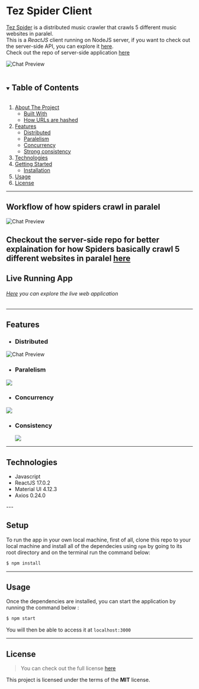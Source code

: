 Tez Spider Client
============
<!-- [![GitHub Stars](https://img.shields.io/github/stars/IgorAntun/node-chat.svg)](https://github.com/IgorAntun/node-chat/stargazers) [![GitHub Issues](https://img.shields.io/github/issues/IgorAntun/node-chat.svg)](https://github.com/IgorAntun/node-chat/issues) [![Current Version](https://img.shields.io/badge/version-1.0.7-green.svg)](https://github.com/IgorAntun/node-chat) [![Live Demo](https://img.shields.io/badge/demo-online-green.svg)](https://igorantun.com/chat) [![Gitter](https://badges.gitter.im/Join%20Chat.svg)](https://gitter.im/IgorAntun/node-chat?utm_source=badge&utm_medium=badge&utm_campaign=pr-badge) -->

<a href="http://kiska-url.herokuapp.com/" target="_blank">Tez Spider</a> is a distributed music crawler that crawls 5 different music websites in paralel. <br/>
This is a <i>ReactJS</i> client running on NodeJS server, if you want to check out the server-side API, you can explore it <a href="https://tezspiderserver.herokuapp.com/" target="_blank">here</a>. <br/>
Check out the repo of server-side application <a href="https://github.com/javokhirbek1999/tez-spider" target="_blank">here</a> 


![Chat Preview](https://i.imgur.com/rqAQPZN.png)

<details open="open">
  <summary><h2 style="display: inline-block">Table of Contents</h2></summary>
  <ol>
    <li>
      <a href="#kiskaurl-client">About The Project</a>
      <ul>
        <li><a href="#technologies">Built With</a></li>
        <li><a href="#request-flow-for-shortening-the-url">How URLs are hashed</a></li>
      </ul>
    </li>
    <li>
      <a href="#features">Features</a>
      <ul>
        <li><a href="#distributed">Distributed</a></li>
        <li><a href="#paralelism">Paralelism</a></li>
        <li><a href="#concurrency">Concurrency</a></li>
        <li><a href="#consistency">Strong consistency</a></li>       
      </ul>
    </li>
    <li>
      <a href="#technologies">Technologies</a>
    </li>
    <li>
      <a href="#getting-started">Getting Started</a>
      <ul>
        <li><a href="#setup">Installation</a></li>
      </ul>
    </li>
    <li><a href="#usage">Usage</a></li>
    <li><a href="#license">License</a></li>
  </ol>
</details>

---
## Workflow of how spiders crawl in paralel
![Chat Preview](https://i.imgur.com/5mUbTPr.jpeg)

Checkout the server-side repo for better explaination for how Spiders basically crawl 5 different websites in paralel <a href="https://github.com/javokhirbek1999/tez-spider#workflow" target="_blank">here</a>
---
## Live Running App

<h6><a href="https://tezspider.herokuapp.com/" target="_blank">Here</a> you can explore the live web application</h6>

---

## Features
- <h3>Distributed</h3>
![Chat Preview](https://i.imgur.com/DaDruql.png)


- <h3>Paralelism</h3>
<img src="https://hpc.llnl.gov/sites/default/files/styles/with_sidebar_1_up/public/parallelProblem.gif?itok=u4OKbOB5" />

- <h3>Concurrency</h3>
<img src="https://www.loginradius.com/blog/static/985e45ca5bbc05c69e2adbd7e98b5f00/d26aa/concurrent-diagram.png" />

- <h3>Consistency</h3>
  <img src="https://upload.wikimedia.org/wikipedia/commons/5/56/Rsz_selection_055.png" />


---
## Technologies
- Javascript
- ReactJS 17.0.2
- Material UI 4.12.3
- Axios 0.24.0
</ul>
---

## Setup
To run the app in your own local machine, first of all, clone this repo to your local machine and install all of the dependecies using `npm` by going to its root directory and on the terminal run the command below:
```bash
$ npm install
```
---

## Usage
Once the dependencies are installed, you can start the application by running the command below : 
```bash 
$ npm start
``` 
You will then be able to access it at `localhost:3000`

---

## License
>You can check out the full license [here](https://github.com/javokhirbek1999/kiska-url-server-side/blob/main/LICENSE)

This project is licensed under the terms of the **MIT** license.
